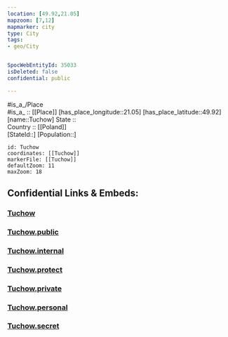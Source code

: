 ```yaml
---
location: [49.92,21.05] 
mapzoom: [7,12] 
mapmarker: city 
type: City
tags:
- geo/City


SpocWebEntityId: 35033
isDeleted: false
confidential: public

---
```

#is_a_/Place  
#is_a_ :: [[Place]] 
[has_place_longitude::21.05] 
[has_place_latitude::49.92] 
[name::Tuchow] 
State ::  
Country :: [[Poland]]  
[StateId::] 
[Population::] 



```leaflet
id: Tuchow
coordinates: [[Tuchow]] 
markerFile: [[Tuchow]] 
defaultZoom: 11 
maxZoom: 18
```


## Confidential Links & Embeds: 

### [Tuchow](/_Standards/Earth/Continent/Europe/Europe~East/Poland/Provinces~Poland/Lesser_Poland/City/Tuchow.md) 

### [Tuchow.public](/_public/Earth/Continent/Europe/Europe~East/Poland/Provinces~Poland/Lesser_Poland/City/Tuchow.public.md) 

### [Tuchow.internal](/_internal/Earth/Continent/Europe/Europe~East/Poland/Provinces~Poland/Lesser_Poland/City/Tuchow.internal.md) 

### [Tuchow.protect](/_protect/Earth/Continent/Europe/Europe~East/Poland/Provinces~Poland/Lesser_Poland/City/Tuchow.protect.md) 

### [Tuchow.private](/_private/Earth/Continent/Europe/Europe~East/Poland/Provinces~Poland/Lesser_Poland/City/Tuchow.private.md) 

### [Tuchow.personal](/_personal/Earth/Continent/Europe/Europe~East/Poland/Provinces~Poland/Lesser_Poland/City/Tuchow.personal.md) 

### [Tuchow.secret](/_secret/Earth/Continent/Europe/Europe~East/Poland/Provinces~Poland/Lesser_Poland/City/Tuchow.secret.md)

